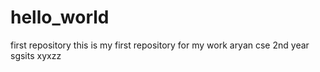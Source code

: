 # hello_world
first repository
this is my first repository for my work
aryan
cse 2nd year sgsits
xyxzz
